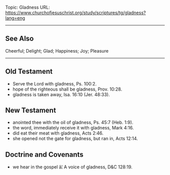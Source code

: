 Topic: Gladness
URL: https://www.churchofjesuschrist.org/study/scriptures/tg/gladness?lang=eng

---

## See Also

Cheerful; Delight; Glad; Happiness; Joy; Pleasure

---

## Old Testament

- Serve the Lord with gladness, Ps. 100:2.
- hope of the righteous shall be gladness, Prov. 10:28.
- gladness is taken away, Isa. 16:10 (Jer. 48:33).

## New Testament

- anointed thee with the oil of gladness, Ps. 45:7 (Heb. 1:9).
- the word, immediately receive it with gladness, Mark 4:16.
- did eat their meat with gladness, Acts 2:46.
- she opened not the gate for gladness, but ran in, Acts 12:14.

## Doctrine and Covenants

- we hear in the gospel â¦ A voice of gladness, D&C 128:19.

